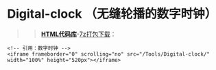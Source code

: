 # Digital-clock （**无缝轮播的数字时钟**）
>> [**HTML代码库**](https://github.com/inchoong/go/tree/master/Tools/Digital-clock)-[7z打包下载](https://github.com/inchoong/go/raw/master/Tools/Digital-clock/Digital-clock.7z)：  
```
<!-- 引用：数字时钟 --> 
<iframe frameborder="0" scrolling="no" src="/Tools/Digital-clock/" width="100%" height="520px"></iframe>
```
